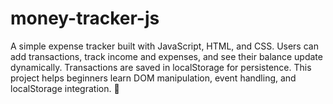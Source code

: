 # money-tracker-js
A simple expense tracker built with JavaScript, HTML, and CSS. Users can add transactions, track income and expenses, and see their balance update dynamically. Transactions are saved in localStorage for persistence. This project helps beginners learn DOM manipulation, event handling, and localStorage integration. 🚀
